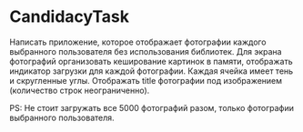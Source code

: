 # CandidacyTask
Написать приложение, которое отображает фотографии каждого выбранного пользователя
без использования библиотек. 
Для экрана фотографий организовать кеширование картинок в памяти, отображать индикатор загрузки для каждой фотографии. Каждая ячейка имеет тень и скругленные углы. Отображать title фотографии под изображением (количество строк неограниченно).

PS: Не стоит загружать все 5000 фотографий разом, только фотографии выбранного пользователя.

